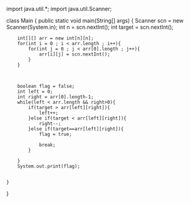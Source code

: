 import java.util.*;
import java.util.Scanner;

class Main {
    public static void main(String[] args) {
        Scanner scn = new Scanner(System.in);
        int n = scn.nextInt();
        int target = scn.nextInt();
        
        int[][] arr = new int[n][n];
        for(int i = 0 ; i < arr.length ; i++){
            for(int j = 0 ; j < arr[0].length ; j++){
                arr[i][j] = scn.nextInt();
            }
        }
        
        
        
        boolean flag = false;
        int left = 0;
        int right = arr[0].length-1;
        while(left < arr.length && right>0){
            if(target > arr[left][right]){
                left++;
            }else if(target < arr[left][right]){
                right--;
            }else if(target==arr[left][right]){
                flag = true;
                
                break;
            }
           
        }
        System.out.print(flag);
        
        
    }
}

